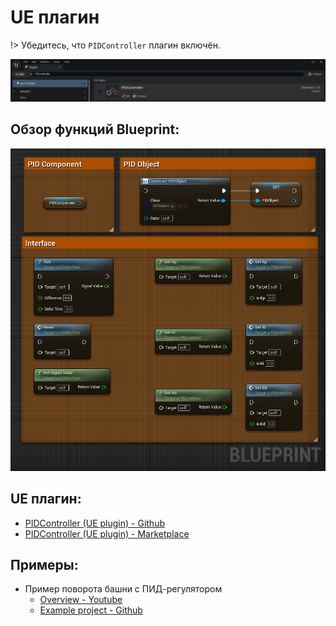 # UE плагин

!> Убедитесь, что ```PIDController``` плагин включён.

![](../img/UE_PluginCheck.png ':size=50%')

## Обзор функций Blueprint:

![](../img/UE_PID_BP_Overview.png ':size=50%')

## UE плагин:

- [PIDController (UE plugin) - Github](https://github.com/Teklarit/PIDController.git)
- [PIDController (UE plugin) - Marketplace](https://www.unrealengine.com/marketplace/en-US/product/pid-controller-01)

## Примеры:

- Пример поворота башни с ПИД-регулятором
    - [Overview - Youtube](https://youtu.be/8oIjRFTFtcQ)
    - [Example project - Github](https://github.com/Teklarit/TankTurretPIDExample.git)
    